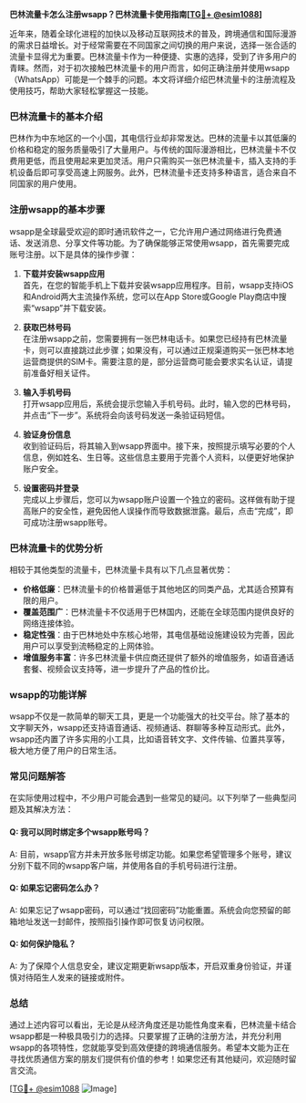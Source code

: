 **巴林流量卡怎么注册wsapp？巴林流量卡使用指南[[TG💪+ @esim1088](https://t.me/s/esim1088)]**

近年来，随着全球化进程的加快以及移动互联网技术的普及，跨境通信和国际漫游的需求日益增长。对于经常需要在不同国家之间切换的用户来说，选择一张合适的流量卡显得尤为重要。巴林流量卡作为一种便捷、实惠的选择，受到了许多用户的青睐。然而，对于初次接触巴林流量卡的用户而言，如何正确注册并使用wsapp（WhatsApp）可能是一个棘手的问题。本文将详细介绍巴林流量卡的注册流程及使用技巧，帮助大家轻松掌握这一技能。

### 巴林流量卡的基本介绍

巴林作为中东地区的一个小国，其电信行业却非常发达。巴林的流量卡以其低廉的价格和稳定的服务质量吸引了大量用户。与传统的国际漫游相比，巴林流量卡不仅费用更低，而且使用起来更加灵活。用户只需购买一张巴林流量卡，插入支持的手机设备后即可享受高速上网服务。此外，巴林流量卡还支持多种语言，适合来自不同国家的用户使用。

### 注册wsapp的基本步骤

wsapp是全球最受欢迎的即时通讯软件之一，它允许用户通过网络进行免费通话、发送消息、分享文件等功能。为了确保能够正常使用wsapp，首先需要完成账号注册。以下是具体的操作步骤：

1. **下载并安装wsapp应用**  
   首先，在您的智能手机上下载并安装wsapp应用程序。目前，wsapp支持iOS和Android两大主流操作系统，您可以在App Store或Google Play商店中搜索“wsapp”并下载安装。

2. **获取巴林号码**  
   在注册wsapp之前，您需要拥有一张巴林电话卡。如果您已经持有巴林流量卡，则可以直接跳过此步骤；如果没有，可以通过正规渠道购买一张巴林本地运营商提供的SIM卡。需要注意的是，部分运营商可能会要求实名认证，请提前准备好相关证件。

3. **输入手机号码**  
   打开wsapp应用后，系统会提示您输入手机号码。此时，输入您的巴林号码，并点击“下一步”。系统将会向该号码发送一条验证码短信。

4. **验证身份信息**  
   收到验证码后，将其输入到wsapp界面中。接下来，按照提示填写必要的个人信息，例如姓名、生日等。这些信息主要用于完善个人资料，以便更好地保护账户安全。

5. **设置密码并登录**  
   完成以上步骤后，您可以为wsapp账户设置一个独立的密码。这样做有助于提高账户的安全性，避免因他人误操作而导致数据泄露。最后，点击“完成”，即可成功注册wsapp账号。

### 巴林流量卡的优势分析

相较于其他类型的流量卡，巴林流量卡具有以下几点显著优势：

- **价格低廉**：巴林流量卡的价格普遍低于其他地区的同类产品，尤其适合预算有限的用户。
- **覆盖范围广**：巴林流量卡不仅适用于巴林国内，还能在全球范围内提供良好的网络连接体验。
- **稳定性强**：由于巴林地处中东核心地带，其电信基础设施建设较为完善，因此用户可以享受到流畅稳定的上网体验。
- **增值服务丰富**：许多巴林流量卡供应商还提供了额外的增值服务，如语音通话套餐、视频会议支持等，进一步提升了产品的性价比。

### wsapp的功能详解

wsapp不仅是一款简单的聊天工具，更是一个功能强大的社交平台。除了基本的文字聊天外，wsapp还支持语音通话、视频通话、群聊等多种互动形式。此外，wsapp还内置了许多实用的小工具，比如语音转文字、文件传输、位置共享等，极大地方便了用户的日常生活。

### 常见问题解答

在实际使用过程中，不少用户可能会遇到一些常见的疑问。以下列举了一些典型问题及其解决方法：

#### Q: 我可以同时绑定多个wsapp账号吗？
A: 目前，wsapp官方并未开放多账号绑定功能。如果您希望管理多个账号，建议分别下载不同的wsapp客户端，并使用各自的手机号码进行注册。

#### Q: 如果忘记密码怎么办？
A: 如果忘记了wsapp密码，可以通过“找回密码”功能重置。系统会向您预留的邮箱地址发送一封邮件，按照指引操作即可恢复访问权限。

#### Q: 如何保护隐私？
A: 为了保障个人信息安全，建议定期更新wsapp版本，开启双重身份验证，并谨慎对待陌生人发来的链接或附件。

### 总结

通过上述内容可以看出，无论是从经济角度还是功能性角度来看，巴林流量卡结合wsapp都是一种极具吸引力的选择。只要掌握了正确的注册方法，并充分利用wsapp的各项特性，您就能享受到高效便捷的跨境通信服务。希望本文能为正在寻找优质通信方案的朋友们提供有价值的参考！如果您还有其他疑问，欢迎随时留言交流。

[[TG💪+ @esim1088](https://t.me/s/esim1088) ![Image](https://i.postimg.cc/4NQfJmqS/Snipaste-2025-05-13-00-14-12.png)]